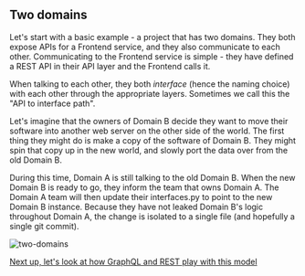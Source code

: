 ## Two domains

Let's start with a basic example - a project that has two domains. They both expose APIs for a Frontend service, and they also communicate to each other.
Communicating to the Frontend service is simple - they have defined a REST API in their API layer and the Frontend calls it.

When talking to each other, they both _interface_ (hence the naming choice) with each other through the appropriate layers. Sometimes we call this the "API to interface path".

Let's imagine that the owners of Domain B decide they want to move their software into another web server on the other side of the world. The first thing they might do is make a copy of the software of Domain B. They might spin that copy up in the new world, and slowly port the data over from the old Domain B.

During this time, Domain A is still talking to the old Domain B. When the new Domain B is ready to go, they inform the team that owns Domain A. The Domain A team will then update their interfaces.py to point to the new Domain B instance. Because they have not leaked Domain B's logic throughout Domain A, the change is isolated to a single file (and hopefully a single git commit).

![two-domains](https://raw.githubusercontent.com/phalt/django-api-domains/master/diagrams/two_dads.png)

[Next up, let's look at how GraphQL and REST play with this model](plugins.md)

